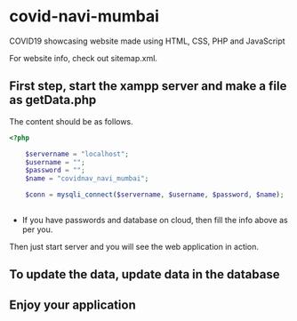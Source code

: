 # covid-navi-mumbai

COVID19 showcasing website made using HTML, CSS, PHP and JavaScript 

For website info, check out sitemap.xml.

## First step, start the xampp server and make a file as getData.php

The content should be as follows.

```php
<?php

    $servername = "localhost";
    $username = "";
    $password = "";
    $name = "covidnav_navi_mumbai";

    $conn = mysqli_connect($servername, $username, $password, $name);
        
```

* If you have passwords and database on cloud, then fill the info above as per you.

Then just start server and you will see the web application in action.

## To update the data, update data in the database

## Enjoy your application
